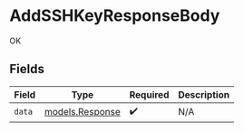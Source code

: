 # AddSSHKeyResponseBody

OK


## Fields

| Field                                    | Type                                     | Required                                 | Description                              |
| ---------------------------------------- | ---------------------------------------- | ---------------------------------------- | ---------------------------------------- |
| `data`                                   | [models.Response](../models/response.md) | :heavy_check_mark:                       | N/A                                      |